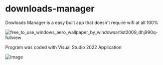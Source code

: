 # downloads-manager
Dowloads Manager is a easy built app that doesn't require wifi at all 100%

![free_to_use_windows_aero_wallpaper_by_windowsartist2009_dhj990q-fullview](https://github.com/user-attachments/assets/c8f40fd4-2578-4c8f-9052-4811a9aa1cc6)



Program was coded with Visual Studio 2022 Application

![image](https://github.com/user-attachments/assets/c13d2e9e-aee5-46dc-a589-dc5d8799be12)
